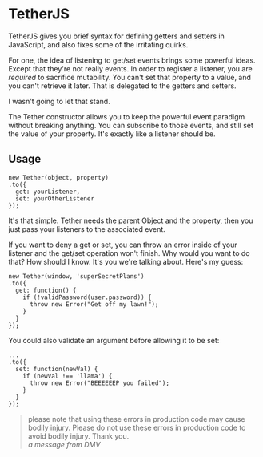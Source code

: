 # TetherJS
TetherJS gives you brief syntax for defining getters and setters in JavaScript,
and also fixes some of the irritating quirks.

For one, the idea of listening to get/set events brings some powerful ideas.
Except that they're not really events. In order to register a listener, you
are _required_ to sacrifice mutability. You can't set that property to a value, and you
can't retrieve it later. That is delegated to the getters and setters.

I wasn't going to let that stand.

The Tether constructor allows you to keep the powerful event paradigm without breaking
anything. You can subscribe to those events, and still set the value of your
property. It's exactly like a listener should be.

## Usage
```
new Tether(object, property)
.to({
  get: yourListener,
  set: yourOtherListener
});
```
It's that simple. Tether needs the parent Object and the property,
then you just pass your listeners to the associated event.

If you want to deny a get or set, you can throw an error inside of your listener and
the get/set operation won't finish. Why would you want to do that? How should I know.
It's you we're talking about.
Here's my guess:
```
new Tether(window, 'superSecretPlans')
.to({
  get: function() {
    if (!validPassword(user.password)) {
      throw new Error("Get off my lawn!");
    }
  }
});
```
You could also validate an argument before allowing it to be set:
```
...
.to({
  set: function(newVal) {
    if (newVal !== 'llama') {
      throw new Error("BEEEEEEP you failed");
    }
  }
});
```
> please note that using these errors in production code may cause bodily injury.
Please do not use these errors in production code to avoid bodily injury. Thank you.<br />
_a message from DMV_
